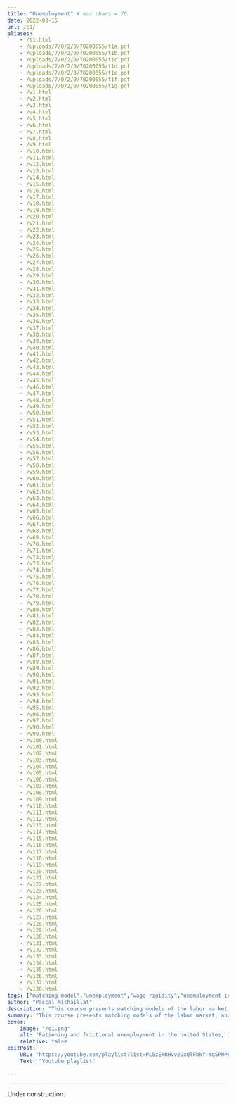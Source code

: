 ```yaml
---
title: "Unemployment" # max chars = 70
date: 2022-03-15
url: /c1/
aliases:
    - /t1.html
    - /uploads/7/0/2/0/70200055/t1a.pdf
    - /uploads/7/0/2/0/70200055/t1b.pdf
    - /uploads/7/0/2/0/70200055/t1c.pdf
    - /uploads/7/0/2/0/70200055/t1d.pdf
    - /uploads/7/0/2/0/70200055/t1e.pdf
    - /uploads/7/0/2/0/70200055/t1f.pdf
    - /uploads/7/0/2/0/70200055/t1g.pdf
    - /v1.html
    - /v2.html
    - /v3.html
    - /v4.html
    - /v5.html
    - /v6.html
    - /v7.html
    - /v8.html
    - /v9.html
    - /v10.html
    - /v11.html
    - /v12.html
    - /v13.html
    - /v14.html
    - /v15.html
    - /v16.html
    - /v17.html
    - /v18.html
    - /v19.html
    - /v20.html
    - /v21.html
    - /v22.html
    - /v23.html
    - /v24.html
    - /v25.html
    - /v26.html
    - /v27.html
    - /v28.html
    - /v29.html
    - /v30.html
    - /v31.html
    - /v32.html
    - /v33.html
    - /v34.html
    - /v35.html
    - /v36.html
    - /v37.html
    - /v38.html
    - /v39.html
    - /v40.html
    - /v41.html
    - /v42.html
    - /v43.html
    - /v44.html
    - /v45.html
    - /v46.html
    - /v47.html
    - /v48.html
    - /v49.html
    - /v50.html
    - /v51.html
    - /v52.html
    - /v53.html
    - /v54.html
    - /v55.html
    - /v56.html
    - /v57.html
    - /v58.html
    - /v59.html
    - /v60.html
    - /v61.html
    - /v62.html
    - /v63.html
    - /v64.html
    - /v65.html
    - /v66.html
    - /v67.html
    - /v68.html
    - /v69.html
    - /v70.html
    - /v71.html
    - /v72.html
    - /v73.html
    - /v74.html
    - /v75.html
    - /v76.html
    - /v77.html
    - /v78.html
    - /v79.html
    - /v80.html
    - /v81.html
    - /v82.html
    - /v83.html
    - /v84.html
    - /v85.html
    - /v86.html
    - /v87.html
    - /v88.html
    - /v89.html
    - /v90.html
    - /v91.html
    - /v92.html
    - /v93.html
    - /v94.html
    - /v95.html
    - /v96.html
    - /v97.html
    - /v98.html
    - /v99.html
    - /v100.html
    - /v101.html
    - /v102.html
    - /v103.html
    - /v104.html
    - /v105.html
    - /v106.html
    - /v107.html
    - /v108.html
    - /v109.html
    - /v110.html
    - /v111.html
    - /v112.html
    - /v113.html
    - /v114.html
    - /v115.html
    - /v116.html
    - /v117.html
    - /v118.html
    - /v119.html
    - /v120.html
    - /v121.html
    - /v122.html
    - /v123.html
    - /v124.html
    - /v125.html
    - /v126.html
    - /v127.html
    - /v128.html
    - /v129.html
    - /v130.html
    - /v131.html
    - /v132.html
    - /v133.html
    - /v134.html
    - /v135.html
    - /v136.html
    - /v137.html
    - /v138.html
tags: ["matching model","unemployment","wage rigidity","unemployment insurance","business cycles","lecture videos"]
author: "Pascal Michaillat"
description: "This course presents matching models of the labor market, and use them to study unemployment fluctuations, job rationing, & government policies." # max chars = 155
summary: "This course presents matching models of the labor market, and use them to study unemployment fluctuations, job rationing, & government policies." # max chars = 290
cover:
    image: "/c1.png"
    alt: "Rationing and frictional unemployment in the United States, 1964–2009"
    relative: false
editPost:
    URL: "https://youtube.com/playlist?list=PL5zEkRHvv2GxQlFbNf-YqSPMP6ePc3DQf"
    Text: "Youtube playlist"

---
```


---

Under construction.

